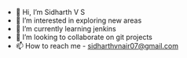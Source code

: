 - 👋 Hi, I’m Sidharth V S
- 👀 I’m interested in exploring new areas
- 🌱 I’m currently learning jenkins
- 💞️ I’m looking to collaborate on git projects
- 📫 How to reach me - sidharthvnair07@gmail.com

<!---
sidharth1808/sidharth1808 is a ✨ special ✨ repository because its `README.md` (this file) appears on your GitHub profile.
You can click the Preview link to take a look at your changes.
--->
